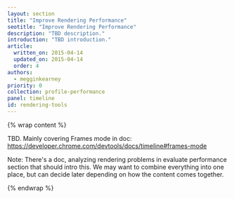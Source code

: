 ```yaml
---
layout: section
title: "Improve Rendering Performance"
seotitle: "Improve Rendering Performance"
description: "TBD description."
introduction: "TBD introduction."
article:
  written_on: 2015-04-14
  updated_on: 2015-04-14
  order: 4
authors:
  - megginkearney
priority: 0
collection: profile-performance
panel: timeline
id: rendering-tools
---
```


{% wrap content %}

TBD. Mainly covering Frames mode in doc: https://developer.chrome.com/devtools/docs/timeline#frames-mode

Note: There's a doc, analyzing rendering problems in evaluate performance section that should intro this. We may want to combine everything into one place, but can decide later depending on how the content comes together.

{% endwrap %}